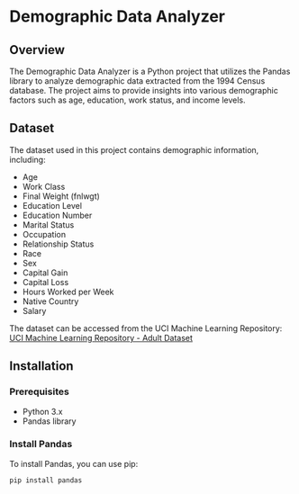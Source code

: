 # Demographic Data Analyzer

## Overview
The Demographic Data Analyzer is a Python project that utilizes the Pandas library to analyze demographic data extracted from the 1994 Census database. The project aims to provide insights into various demographic factors such as age, education, work status, and income levels.

## Dataset
The dataset used in this project contains demographic information, including:
- Age
- Work Class
- Final Weight (fnlwgt)
- Education Level
- Education Number
- Marital Status
- Occupation
- Relationship Status
- Race
- Sex
- Capital Gain
- Capital Loss
- Hours Worked per Week
- Native Country
- Salary

The dataset can be accessed from the UCI Machine Learning Repository:
[UCI Machine Learning Repository - Adult Dataset](https://archive.ics.uci.edu/ml/machine-learning-databases/adult/adult.data)

## Installation

### Prerequisites
- Python 3.x
- Pandas library

### Install Pandas
To install Pandas, you can use pip:

```bash
pip install pandas
